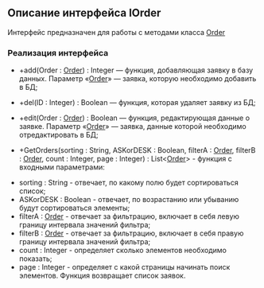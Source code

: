## Описание интерфейса IOrder

Интерфейс предназначен для работы с методами класса [Order](Order.md)

### Реализация интерфейса

- +add(Order : [Order](Order.md)) : Integer — функция, добавляющая заявку в базу данных. Параметр «[Order](Order.md)» — заявка, которую необходимо добавить в БД;

- +del(ID : Integer) : Boolean — функция, которая удаляет заявку из БД;

- +edit(Order : [Order](Order.md)) : Boolean — функция, редактирующая данные о заявке. Параметр «[Order](Order.md)» — заявка, данные которой необходимо отредактировать в БД;

- +GetOrders(sorting : String, ASKorDESK : Boolean, filterA : [Order](Order.md), filterB : [Order](Order.md), count : Integer, page : Integer) : List<[Order](Order.md)> - функция с входными параметрами:
* sorting : String - отвечает, по какому полю будет сортироваться список;
* ASKorDESK : Boolean - отвечает, по возрастанию или убыванию будут сортироваться элементы;
* filterA : [Order](Order.md) - отвечает за фильтрацию, включает в себя левую границу интервала значений фильтра;
* filterB : [Order](Order.md) - отвечает за фильтрацию, включает в себя правую границу интервала значений фильтра;
* count : Integer - определяет сколько элементов необходимо показать;
* page : Integer - определяет с какой страницы начинать поиск элементов.
Функция возвращает список заявок.

